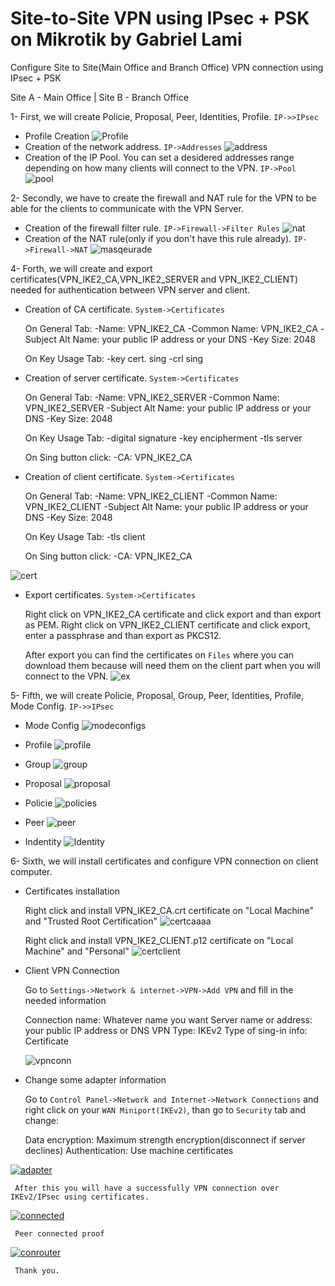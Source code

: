 # Site-to-Site VPN using IPsec + PSK on Mikrotik by Gabriel Lami
Configure Site to Site(Main Office and Branch Office) VPN connection using IPsec + PSK

Site A - Main Office | Site B - Branch Office

1- First, we will create Policie, Proposal, Peer, Identities, Profile. `IP->>IPsec`

 - Profile Creation
![Profile](https://user-images.githubusercontent.com/44748406/193414552-2e201c25-00ea-48b0-8d8b-62ed61cbed36.png)
 - Creation of the network address. `IP->Addresses`
![address](https://user-images.githubusercontent.com/44748406/193254730-3a1779bc-62c4-4bf6-9309-b6e6e05a2d86.png)
 - Creation of the IP Pool. You can set a desidered addresses range depending on how many clients will connect to the VPN. `IP->Pool`
![pool](https://user-images.githubusercontent.com/44748406/193254910-0f2760db-7dfb-4fb4-942c-b99b5aa4fce7.png)

2- Secondly, we have to create the firewall and NAT rule for the VPN to be able for the clients to communicate with the VPN Server.

- Creation of the firewall filter rule. `IP->Firewall->Filter Rules`
![nat](https://user-images.githubusercontent.com/44748406/193255259-ccc0eac7-3642-43e4-91b3-8e10cc913a5b.png)
- Creation of the NAT rule(only if you don't have this rule already). `IP->Firewall->NAT`
![masqeurade](https://user-images.githubusercontent.com/44748406/193255383-4fbf71a8-15c1-46d7-b58b-007e75ef67b9.png)
  
 4- Forth, we will create and export certificates(VPN_IKE2_CA,VPN_IKE2_SERVER and VPN_IKE2_CLIENT) needed for authentication between VPN server and client.

- Creation of CA certificate. `System->Certificates`

  On General Tab:
   -Name: VPN_IKE2_CA
   -Common Name: VPN_IKE2_CA
   -Subject Alt Name: your public IP address or your DNS
   -Key Size: 2048
  
  On Key Usage Tab:
   -key cert. sing
   -crl sing
  
- Creation of server certificate. `System->Certificates`
  
  On General Tab:
   -Name: VPN_IKE2_SERVER
   -Common Name: VPN_IKE2_SERVER
   -Subject Alt Name: your public IP address or your DNS
   -Key Size: 2048
  
  On Key Usage Tab:
   -digital signature
   -key encipherment
   -tls server
  
  On Sing button click:
   -CA: VPN_IKE2_CA

- Creation of client certificate. `System->Certificates`
  
  On General Tab:
   -Name: VPN_IKE2_CLIENT
   -Common Name: VPN_IKE2_CLIENT
   -Subject Alt Name: your public IP address or your DNS
   -Key Size: 2048
  
  On Key Usage Tab:
   -tls client
  
  On Sing button click:
   -CA: VPN_IKE2_CA
  
![cert](https://user-images.githubusercontent.com/44748406/193256721-7018fcf6-f236-4ff9-bcdf-33d6a49c6967.png)

- Export certificates. `System->Certificates`

  Right click on VPN_IKE2_CA certificate and click export and than export as PEM.
  Right click on VPN_IKE2_CLIENT certificate and click export, enter a passphrase and than export as PKCS12.
  
  After export you can find the certificates on `Files` where you can download them because will need them on the client part when you will connect to the VPN.
  ![ex](https://user-images.githubusercontent.com/44748406/193257541-b06fc928-af1c-4af9-8d03-8107037356bd.png)

5- Fifth, we will create Policie, Proposal, Group, Peer, Identities, Profile, Mode Config. `IP->>IPsec`
     
 - Mode Config 
 ![modeconfigs](https://user-images.githubusercontent.com/44748406/193271245-e901a172-ebd4-4710-b7f6-0feb4056ddbd.png)
 
 - Profile
 ![profile](https://user-images.githubusercontent.com/44748406/193271557-408810fa-e298-4486-b6f5-db14cfd4fd33.png)
 
 - Group
 ![group](https://user-images.githubusercontent.com/44748406/193272029-019cbee3-2f78-4b98-a1e9-ccf3e61c92c0.png)
 
 - Proposal
 ![proposal](https://user-images.githubusercontent.com/44748406/193272276-70d6e0db-dbb0-47d5-8477-b242e827e99e.png)
 
 - Policie
 ![policies](https://user-images.githubusercontent.com/44748406/193272641-327cebcb-d98e-43bd-91b2-2e18533019df.png)
 
 - Peer
 ![peer](https://user-images.githubusercontent.com/44748406/193272865-b69101e6-927c-467f-bed9-f0bf5251dad1.png)
 
 - Indentity
 ![Identity](https://user-images.githubusercontent.com/44748406/193273092-93b4a7da-e2d7-4c5e-ac2a-4f643f1097e2.png)
 
 6- Sixth, we will install certificates and configure VPN connection on client computer.
 
  - Certificates installation
  
    Right click and install VPN_IKE2_CA.crt certificate on "Local Machine" and "Trusted Root Certification"
   ![certcaaaa](https://user-images.githubusercontent.com/44748406/193274779-fbddeb9a-4c3e-4762-8f57-df744d2b7a39.png)
    
    Right click and install VPN_IKE2_CLIENT.p12 certificate on "Local Machine" and "Personal"
    ![certclient](https://user-images.githubusercontent.com/44748406/193274723-887e644c-8412-414c-ba2d-c12d3eda30e9.png)
    
   - Client VPN Connection
   
     Go to `Settings->Network & internet->VPN->Add VPN` and fill in the needed information
     
     Connection name: Whatever name you want
     Server name or address: your public IP address or DNS
     VPN Type: IKEv2
     Type of sing-in info: Certificate
     
     ![vpnconn](https://user-images.githubusercontent.com/44748406/193276226-f0b7e726-c024-492a-9172-ee924e352e3a.png)
     
   - Change some adapter information
   
     Go to `Control Panel->Network and Internet->Network Connections` and right click on your  `WAN Miniport(IKEv2)`, than go to `Security` tab and change:
     
     Data encryption: Maximum strength encryption(disconnect if server declines)
     Authentication: Use machine certificates
     
   [ ![adapter](https://user-images.githubusercontent.com/44748406/193277220-06488326-35f9-41f7-8efb-48187f949caf.png)](https://github.com/GabrielL92I/IKEv2-IPsec-on-MikroTik/issues/1#issuecomment-1263558262)
    
     After this you will have a successfully VPN connection over IKEv2/IPsec using certificates.
   [ ![connected](https://user-images.githubusercontent.com/44748406/193277636-71f6c456-9956-44f7-8168-2d682fb70121.png)](https://github.com/GabrielL92I/IKEv2-IPsec-on-MikroTik/issues/1#issuecomment-1263560632)
     
     Peer connected proof
   [ ![conrouter](https://user-images.githubusercontent.com/44748406/193278006-0e9fc93a-1226-4d81-98cb-6b180288cca8.png)](https://github.com/GabrielL92I/IKEv2-IPsec-on-MikroTik/issues/1#issuecomment-1263563414)
     
     Thank you.
